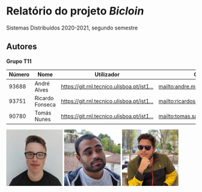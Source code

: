 # Relatório do projeto *Bicloin*

Sistemas Distribuídos 2020-2021, segundo semestre

## Autores

**Grupo T11**

| Número | Nome              | Utilizador                                   | Correio eletrónico                             |
| -------|-------------------|----------------------------------------------| -----------------------------------------------|
| 93688  | André Alves       | <https://git.rnl.tecnico.ulisboa.pt/ist1...> | <mailto:andre.marques.alves@tecnico.ulisboa.pt>|
| 93751  | Ricardo Fonseca   | <https://git.rnl.tecnico.ulisboa.pt/ist1...> | <mailto:ricardosousa2000@tecnico.ulisboa.pt>   |
| 90780  | Tomás Nunes       | <https://git.rnl.tecnico.ulisboa.pt/ist1...> | <mailto:tomas.santos.nunes@tecnico.ulisboa.pt> |

![André](andre.jpg) ![Ricardo](ricardo.jpg) ![Tomás](tomas.jpg)
